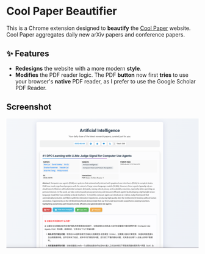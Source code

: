 # Cool Paper Beautifier

This is a Chrome extension designed to **beautify** the [Cool Paper](https://papers.cool/) website. Cool Paper aggregates daily new arXiv papers and conference papers.

## ✨ Features

-   **Redesigns** the website with a more modern **style**.
-   **Modifies** the PDF reader logic. The PDF **button** now first **tries** to use your browser's **native** PDF reader, as I prefer to use the Google Scholar PDF Reader.

## Screenshot

![Screenshot of Cool Paper Beautifier in action](./assets/screenshot.png)
